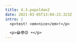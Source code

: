 ```yaml
---
title: 4.3.popoldan2
date: 2021-03-05T13:04:23.323Z
intro: |
  <p>test! <em>nice</em>!</p>

  <p>😂😎😍 ☀</p>
---
```

